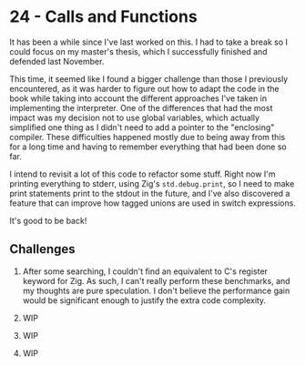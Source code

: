 # 24 - Calls and Functions 

It has been a while since I've last worked on this. I had to take a break so I could focus on my master's thesis, which I successfully finished and defended last November.

This time, it seemed like I found a bigger challenge than those I previously encountered, as it was harder to figure out how to adapt the code in the book while taking into account the different approaches I've taken in implementing the interpreter. One of the differences that had the most impact was my decision not to use global variables, which actually simplified one thing as I didn't need to add a pointer to the "enclosing" compiler. These difficulties happened mostly due to being away from this for a long time and having to remember everything that had been done so far.

I intend to revisit a lot of this code to refactor some stuff. Right now I'm printing everything to stderr, using Zig's `std.debug.print`, so I need to make print statements print to the stdout in the future, and I've also discovered a feature that can improve how tagged unions are used in switch expressions.

It's good to be back!

## Challenges

1. After some searching, I couldn't find an equivalent to C's register keyword for Zig. As such, I can't really perform these benchmarks, and my thoughts are pure speculation. I don't believe the performance gain would be significant enough to justify the extra code complexity.

2. WIP

3. WIP

4. WIP
